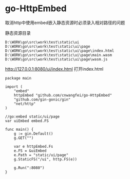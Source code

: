 # go-HttpEmbed
取消http中使用embed嵌入静态资源时必须录入相对路径的问题

静态资源目录
```
D:\WORK\go\src\work\test\static\ui
D:\WORK\go\src\work\test\static\ui\page
D:\WORK\go\src\work\test\static\ui\page\index.html
D:\WORK\go\src\work\test\static\ui\page\main.wasm
D:\WORK\go\src\work\test\static\ui\page\wasm.js
```
http://127.0.0.1:8080/ui/index.html 打开index.html
```
package main

import (
	"embed"
	httpEmbed "github.com/cnwangfei/go-HttpEmbed"
	"github.com/gin-gonic/gin"
	"net/http"
)

//go:embed static/ui/page
var uiEmbed embed.FS

func main() {
	g := gin.Default()
	g.GET("")

	var e httpEmbed.Fs
	e.FS = &uiEmbed
	e.Path = "static/ui/page"
	g.StaticFS("/ui", http.FS(e))

	g.Run(":8080")
}
```
